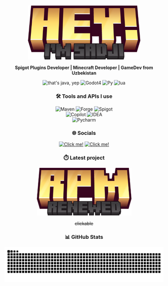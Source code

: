 
<p align="center">
  <a href="https://www.github.com/ItzzS4dJ1/"><img src="assets/hey_gold.png" alt="Click me!" style="width:355px;height:170px;"></a>
</p>

<p align="center">
  <b>Spigot Plugins Developer | Minecraft Developer | GameDev from Uzbekistan</b>
</p>
<p align="center">
  <img src="https://img.shields.io/badge/Java-blue?style=for-the-badge&logo=openjdk&logoColor=ffffff&logoSize=60&label=%20&labelColor=%23e5ba52&color=%23e5ba52" alt="that's java, yep"/>
  <img alt="Godot4" src="https://img.shields.io/badge/GDScript-black?style=for-the-badge&logo=godotengine&logoColor=ffffff&logoSize=60&label=%20&labelColor=%231f2124&color=%231f2124">
  <img alt="Py" src="https://img.shields.io/badge/Python-black?style=for-the-badge&logo=python&logoColor=ffffff&logoSize=60&label=%20&labelColor=%231f2124&color=%231f2124">
  <img alt="lua" src="https://img.shields.io/badge/lua-black?style=for-the-badge&logo=lua&logoColor=ffffff&logoSize=60&label=%20&labelColor=%23e5ba52&color=%23e5ba52">

</p>

<h3 align="center">🛠️ Tools and APIs I use</h3>
<p align="center">
  <img alt="Maven" src="https://img.shields.io/badge/Maven-black?style=for-the-badge&logo=apachemaven&logoColor=ffffff&logoSize=60&label=%20&labelColor=%23e5ba52&color=%23e5ba52">
  <img alt="Forge" src="https://img.shields.io/badge/Forge_API-black?style=for-the-badge&logo=curseforge&logoColor=ffffff&logoSize=60&label=%20&labelColor=%231f2124&color=%231f2124">
  <img alt="Spigot" src="https://img.shields.io/badge/Spigot_API-black?style=for-the-badge&logo=spigotmc&logoColor=ffffff&logoSize=60&label=%20&labelColor=%23e5ba52&color=%23e5ba52">
  <br>
  <img alt="Copilot" src="https://img.shields.io/badge/Copilot-black?style=for-the-badge&logo=githubcopilot&logoColor=ffffff&logoSize=60&label=%20&labelColor=%231f2124&color=%231f2124">
  <img alt="IDEA" src="https://img.shields.io/badge/Intellij_IDEA-black?style=for-the-badge&logo=intellijidea&logoColor=ffffff&logoSize=60&label=%20&labelColor=%231f2124&color=%231f2124">
  <br>
  <img alt="Pycharm" src="https://img.shields.io/badge/Pycharm-black?style=for-the-badge&logo=pycharm&logoColor=ffffff&logoSize=60&label=%20&labelColor=%23e5ba52&color=%23e5ba52">

</p>

<h3 align="center">🌐 Socials</h3>
<p align="center">
  <a href="https://www.t.me/SoloDevelopment"><img alt="Click me!" src="https://img.shields.io/badge/Solo_Development-light%20blue?style=for-the-badge&logo=telegram&logoColor=ffffff&logoSize=60&label=%20&labelColor=%231f2124&color=%231f2124" style="width:200px;height:30px;"></a>
  <a href="https://www.youtube.com/@itzzsadji2287)"><img src="https://img.shields.io/badge/Unused_Channel-light%20blue?style=for-the-badge&logo=youtube&logoColor=ffffff&logoSize=60&label=%20&labelColor=%231f2124&color=%231f2124" alt="Click me!" style="width:200px;height:30px;"></a>
</p>

<h3 align="center">⏱️ Latest project</h3>
<p align="center">
  <a href="https://www.github.com/ItzzS4dJ1/RolePlayManager"><img src="assets/rpm_gold.png" alt="Click me!" style="width:299px;height:150px;"></a>
</p>
<p align="center"><s size="10">clickable</s></p>

<h3 align="center">📊 GitHub Stats</h3>

<p align="center">
  <img src="https://github.com/ItzzS4dJ1/ItzzS4dJ1/blob/output/github-snake-dark.svg">
</p>
<!--<p align="center">
  <img src="https://github-readme-stats.vercel.app/api?username=ItzzS4dJ1&show_icons=true&theme=tokyonight" alt="ItzzS4dJ1's GitHub stats" />
</p>-->

